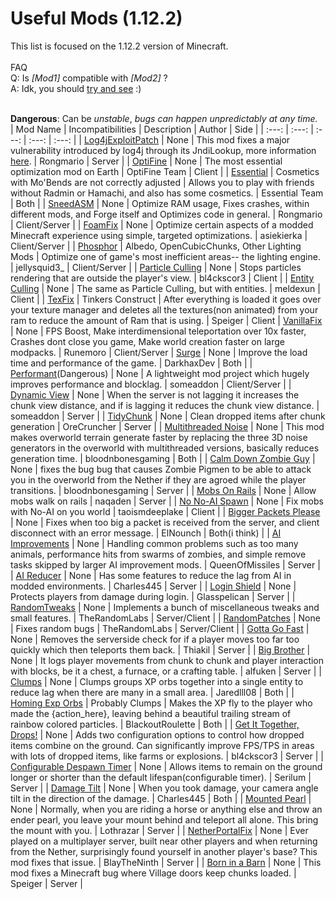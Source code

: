 # Useful Mods (1.12.2)
This list is focused on the 1.12.2 version of Minecraft.<br>
<br>
FAQ<br>
Q: Is _[Mod1]_ compatible with _[Mod2]_ ?
<br>
A: Idk, you should [try and see](https://tryitands.ee/) :)
<br><br>

**Dangerous**: Can be _unstable_, *bugs can happen unpredictably at any time.*<br>
| Mod Name | Incompatibilities | Description | Author | Side |
| :---: | :---: | :---: | :---: | :---: |
| [Log4jExploitPatch](https://www.curseforge.com/minecraft/mc-mods/nukejndilookupfromlog4j) | None | This mod fixes a major vulnerability introduced by log4j through its JndiLookup, more information [here](https://github.com/apache/logging-log4j2/pull/608). | Rongmario | Server |
| [OptiFine](https://optifine.net/adloadx?f=OptiFine_1.12.2_HD_U_G5.jar) | None | The most essential optimization mod on Earth | OptiFine Team | Client |
| [Essential](https://essential.gg/download) | Cosmetics with Mo'Bends are not correctly adjusted | Allows you to play with friends without Radmin or Hamachi, and also has some cosmetics. | Essential Team | Both |
| [SneedASM](https://www.curseforge.com/minecraft/mc-mods/sneedasm) | None | Optimize RAM usage, Fixes crashes, within different mods, and Forge itself and Optimizes code in general. | Rongmario | Client/Server |
| [FoamFix](https://www.curseforge.com/minecraft/mc-mods/foamfix-optimization-mod) | None | Optimize certain aspects of a modded Minecraft experience using simple, targeted optimizations. | asiekierka | Client/Server |
| [Phosphor](https://www.curseforge.com/minecraft/mc-mods/phosphor-forge) | Albedo, OpenCubicChunks, Other Lighting Mods | Optimize one of game's most inefficient areas-- the lighting engine. | jellysquid3_ | Client/Server |
| [Particle Culling](https://www.curseforge.com/minecraft/mc-mods/particle-culling) | None | Stops particles rendering that are outside the player's view. | bl4ckscor3 | Client |
| [Entity Culling](https://www.curseforge.com/minecraft/mc-mods/entity-culling) | None | The same as Particle Culling, but with entities. | meldexun | Client |
| [TexFix](https://www.curseforge.com/minecraft/mc-mods/texfix) | Tinkers Construct | After everything is loaded it goes over your texture manager and deletes all the textures(non animated) from your ram to reduce the amount of Ram that is using. | Speiger | Client
| [VanillaFix](https://www.curseforge.com/minecraft/mc-mods/vanillafix) | None | FPS Boost, Make interdimensional teleportation over 10x faster, Crashes dont close you game, Make world creation faster on large modpacks. | Runemoro | Client/Server
| [Surge](https://www.curseforge.com/minecraft/mc-mods/surge) | None | Improve the load time and performance of the game. | DarkhaxDev | Both |
| [Performant](https://www.curseforge.com/minecraft/mc-mods/performant)(Dangerous) | None | A lightweight mod project which hugely improves performance and blocklag. | someaddon | Client/Server |
| [Dynamic View](https://www.curseforge.com/minecraft/mc-mods/dynamic-view) | None | When the server is not lagging it increases the chunk view distance, and if is lagging it reduces the chunk view distance. | someaddon | Server |
| [TidyChunk](https://www.curseforge.com/minecraft/mc-mods/tidychunk) | None | Clean dropped items after chunk generation | OreCruncher | Server |
| [Multithreaded Noise](https://www.curseforge.com/minecraft/mc-mods/multithreaded-noise) | None | This mod makes overworld terrain generate faster by replacing the three 3D noise generators in the overworld with multithreaded versions, basically reduces generation time. | bloodnbonesgaming | Both |
| [Calm Down Zombie Guy](https://www.curseforge.com/minecraft/mc-mods/calm-down-zombie-guy) | None | fixes the bug bug that causes Zombie Pigmen to be able to attack you in the overworld from the Nether if they are agroed while the player transitions. | bloodnbonesgaming | Server |
| [Mobs On Rails](https://www.curseforge.com/minecraft/mc-mods/mobs-on-rails) | None | Allow mobs walk on rails | naqaden | Server |
| [No No-AI Spawn](https://www.curseforge.com/minecraft/mc-mods/no-no-ai-spawn) | None | Fix mobs with No-AI on you world | taoismdeeplake | Client |
| [Bigger Packets Please](https://www.curseforge.com/minecraft/mc-mods/bigger-packets-please) | None | Fixes when too big a packet is received from the server, and client disconnect with an error message. | ElNounch | Both(i think) |
| [AI Improvements](https://www.curseforge.com/minecraft/mc-mods/ai-improvements) | None | Handling common problems such as too many animals, performance hits from swarms of zombies, and simple remove tasks skipped by larger AI improvement mods. | QueenOfMissiles | Server |
| [AI Reducer](https://www.curseforge.com/minecraft/mc-mods/ai-reducer) | None | Has some features to reduce the lag from AI in modded environments. | Charles445 | Server |
| [Login Shield](https://www.curseforge.com/minecraft/mc-mods/login-shield) | None | Protects players from damage during login. | Glasspelican | Server |
| [RandomTweaks](https://www.curseforge.com/minecraft/mc-mods/randomtweaks) | None | Implements a bunch of miscellaneous tweaks and small features. | TheRandomLabs | Server/Client |
| [RandomPatches](https://www.curseforge.com/minecraft/mc-mods/randompatches-forge) | None | Fixes random bugs | TheRandomLabs | Server/Client |
| [Gotta Go Fast](https://www.curseforge.com/minecraft/mc-mods/gotta-go-fast) | None | Removes the serverside check for if a player moves too far too quickly which then teleports them back. | Thiakil | Server |
| [Big Brother](https://www.curseforge.com/minecraft/mc-mods/big-brother) | None | It logs player movements from chunk to chunk and player interaction with blocks, be it a chest, a furnace, or a crafting table. | alfuken | Server |
| [Clumps](https://www.curseforge.com/minecraft/mc-mods/clumps) | None | Clumps groups XP orbs together into a single entity to reduce lag when there are many in a small area. | Jaredlll08 | Both |
| [Homing Exp Orbs](https://www.curseforge.com/minecraft/mc-mods/homing-exp-orbs) | Probably Clumps | Makes the XP fly to the player who made the {action_here}, leaving behind a beautiful trailing stream of rainbow colored particles. | BlackoutRoulette | Both |
| [Get It Together, Drops!](https://www.curseforge.com/minecraft/mc-mods/get-it-together-drops) | None | Adds two configuration options to control how dropped items combine on the ground. Can significantly improve FPS/TPS in areas with lots of dropped items, like farms or explosions. | bl4ckscor3 | Server |
| [Configurable Despawn Timer](https://www.curseforge.com/minecraft/mc-mods/configurable-despawn-timer) | None | Allows items to remain on the ground longer or shorter than the default lifespan(configurable timer). | Serilum | Server |
| [Damage Tilt](https://www.curseforge.com/minecraft/mc-mods/damage-tilt) | None | When you took damage, your camera angle tilt in the direction of the damage. | Charles445 | Both |
| [Mounted Pearl](https://www.curseforge.com/minecraft/mc-mods/mounted-pearl-bring-your-mount-along-when-you) | None | Normally, when you are riding a horse or anything else and throw an ender pearl, you leave your mount behind and teleport all alone. This bring the mount with you. | Lothrazar | Server |
| [NetherPortalFix](https://www.curseforge.com/minecraft/mc-mods/netherportalfix) | None | Ever played on a multiplayer server, built near other players and when returning from the Nether, surprisingly found yourself in another player's base? This mod fixes that issue. | BlayTheNinth | Server |
| [Born in a Barn](https://www.curseforge.com/minecraft/mc-mods/born-in-a-barn) | None | This mod fixes a Minecraft bug where Village doors keep chunks loaded. | Speiger | Server |























